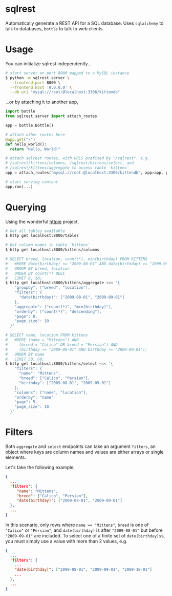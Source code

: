 sqlrest
=======

Automatically generate a REST API for a SQL database. Uses `sqlalchemy` to talk
to databases, `bottle` to talk to web clients.


Usage
=====

You can initialize sqlrest independently...

```bash
# start server on port 8000 mapped to a MySQL instance
$ python -m sqlrest.server \
  --frontend.port 8000 \
  --frontend.host '0.0.0.0' \
  --db.uri "mysql://root:@localhost:3306/kittendb"
```

...or by attaching it to another app,

```python
import bottle
from sqlrest.server import attach_routes

app = bottle.Bottle()

# attach other routes here
@app.get("/")
def hello_world():
  return "Hello, World!"

# attach sqlrest routes, with URLS prefixed by "/sqlrest". e.g.
# /sqlrest/kittens/columns, /sqlrest/kittens/select, and
# /sqlrest/kittens/aggregate to access table `kittens`
app = attach_routes("mysql://root:@localhost:3306/kittendb", app=app, prefix="/sqlrest")

# start serving content
app.run(...)
```

Querying
========

Using the wonderful [httpie](https://github.com/jkbr/httpie) project,

```bash
# Get all tables available
$ http get localhost:8000/tables

# Get column names in table `kittens`
$ http get localhost:8000/kittens/columns

# SELECT breed, location, count(*), min(birthday) FROM KITTENS
#   WHERE date(birthday) <= "2009-08-01" AND date(birthday) >= "2009-09-01"
#   GROUP BY breed, location
#   ORDER BY count(*) DESC
#   LIMIT 0, 10;
$ http get localhost:8000/kittens/aggregate <<< '{
    "groupby": ["breed", "location"],
    "filters": {
      "date(birthday)": ["2009-08-01", "2009-09-01"]
    },
    "aggregate": ["count(*)", "min(birthday)"],
    "orderby": ["count(*)", "descending"],
    "page": 0,
    "page_size": 10
  }'

# SELECT name, location FROM kittens
#   WHERE (name = "Mittens") AND
#     (breed = "Calico" OR breed = "Persian") AND
#     (birthday >= "2009-08-01" AND birthday <= "2009-09-01");
#   ORDER BY name
#   LIMIT 50, 60;
$ http get localhost:8000/kittens/select <<< '{
    "filters": {
      "name": "Mittens",
      "breed": ["Calico", "Persian"],
      "birthday": ["2009-08-01", "2009-09-01"]
    },
    "columns": ["name", "location"],
    "orderby": "name"
    "page": 5,
    "page_size": 10
  }'
```

Filters
=======

Both `aggregate` and `select` endpoints can take an argument `filters`, an
object where keys are column names and values are either arrays or single
elements.

Let's take the following example,

```json
{
  ...
  'filters': {
     "name": "Mittens",
     "breed": ["Calico", "Persian"],
     "date(birthday)": ["2009-08-01", "2009-09-01"]
  },
  ...
}
```

In this scenario, only rows where `name == "Mittens"`, `breed` is one of
`"Calico"` or `"Persian"`, and `date(birthday)` is after `"2009-08-01"` but
before `"2009-09-01"` are included. To select one of a finite set of
`date(birthday)s`s, you must simply use a value with more than 2 values, e.g.
```json
{
  ...
  'filters': {
    ...
    "date(birthday)": ["2009-08-01", "2009-09-01", "2009-10-01"]
    ...
  },
  ...
}
```
